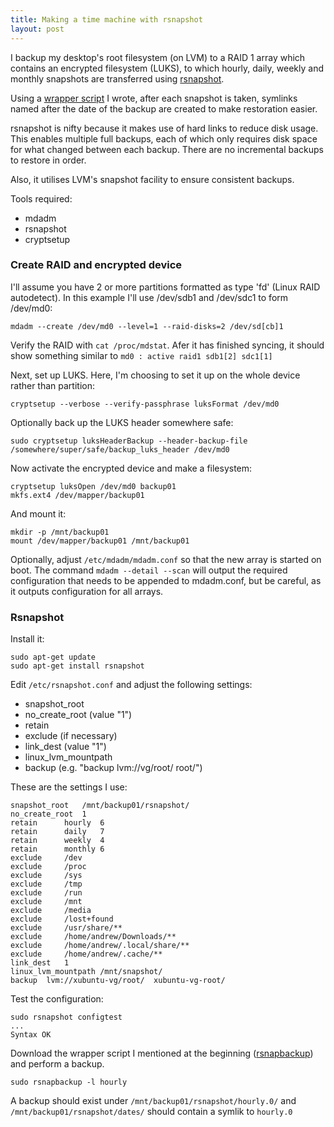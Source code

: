 ```yaml
---
title: Making a time machine with rsnapshot
layout: post
---
```


I backup my desktop's root filesystem (on LVM) to a RAID 1 array which
contains an encrypted filesystem (LUKS), to which hourly, daily,
weekly and monthly snapshots are transferred using
[rsnapshot](http://www.rsnapshot.org/).

Using a [wrapper script](https://github.com/andrewpwade/scripts/blob/master/rsnapbackup) I wrote, after each snapshot is taken,
symlinks named after the date of the backup are created to make
restoration easier.

rsnapshot is nifty because it makes use of hard links to reduce disk
usage. This enables multiple full backups, each of which only requires
disk space for what changed between each backup. There are no
incremental backups to restore in order.

Also, it utilises LVM's snapshot facility to ensure consistent backups.

Tools required:

 - mdadm
 - rsnapshot
 - cryptsetup
<p></p>

### Create RAID and encrypted device ###

I'll assume you have 2 or more partitions formatted as type 'fd' (Linux RAID autodetect). In this example I'll use /dev/sdb1 and /dev/sdc1 to form /dev/md0:

~~~
mdadm --create /dev/md0 --level=1 --raid-disks=2 /dev/sd[cb]1
~~~

Verify the RAID with `cat /proc/mdstat`. Afer it has finished syncing, it should show something similar to `md0 : active raid1 sdb1[2] sdc1[1]`

Next, set up LUKS. Here, I'm choosing to set it up on the whole device rather than partition:

~~~
cryptsetup --verbose --verify-passphrase luksFormat /dev/md0
~~~

Optionally back up the LUKS header somewhere safe:

~~~
sudo cryptsetup luksHeaderBackup --header-backup-file /somewhere/super/safe/backup_luks_header /dev/md0
~~~

Now activate the encrypted device and make a filesystem:

~~~
cryptsetup luksOpen /dev/md0 backup01
mkfs.ext4 /dev/mapper/backup01
~~~

And mount it:

~~~
mkdir -p /mnt/backup01
mount /dev/mapper/backup01 /mnt/backup01
~~~

Optionally, adjust `/etc/mdadm/mdadm.conf` so that the new array is started on boot. The command `mdadm --detail --scan` will output the required configuration that needs to be appended to mdadm.conf, but be careful, as it outputs configuration for all arrays.

### Rsnapshot ###

Install it:

~~~
sudo apt-get update
sudo apt-get install rsnapshot
~~~

Edit `/etc/rsnapshot.conf` and adjust the following settings:

 - snapshot_root
 - no_create_root (value "1")
 - retain
 - exclude (if necessary)
 - link_dest (value "1")
 - linux_lvm_mountpath
 - backup (e.g. "backup lvm://vg/root/ root/")

 These are the settings I use:

~~~
snapshot_root	/mnt/backup01/rsnapshot/
no_create_root	1
retain		hourly	6
retain		daily	7
retain		weekly	4
retain		monthly	6
exclude		/dev
exclude		/proc
exclude		/sys
exclude		/tmp
exclude		/run
exclude		/mnt
exclude		/media
exclude		/lost+found
exclude		/usr/share/**
exclude		/home/andrew/Downloads/**
exclude		/home/andrew/.local/share/**
exclude		/home/andrew/.cache/**
link_dest	1
linux_lvm_mountpath	/mnt/snapshot/
backup	lvm://xubuntu-vg/root/	xubuntu-vg-root/
~~~
 
Test the configuration:

~~~
sudo rsnapshot configtest
...
Syntax OK
~~~

Download the wrapper script I mentioned at the beginning ([rsnapbackup](https://github.com/andrewpwade/scripts/blob/master/rsnapbackup)) and perform a backup.

~~~
sudo rsnapbackup -l hourly
~~~

A backup should exist under `/mnt/backup01/rsnapshot/hourly.0/` and `/mnt/backup01/rsnapshot/dates/` should contain a symlik to `hourly.0`
